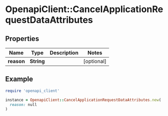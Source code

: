 # OpenapiClient::CancelApplicationRequestDataAttributes

## Properties

| Name | Type | Description | Notes |
| ---- | ---- | ----------- | ----- |
| **reason** | **String** |  | [optional] |

## Example

```ruby
require 'openapi_client'

instance = OpenapiClient::CancelApplicationRequestDataAttributes.new(
  reason: null
)
```


